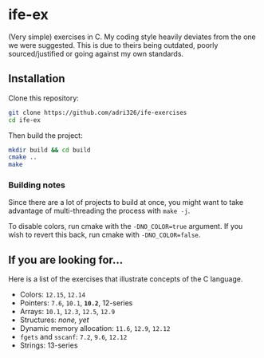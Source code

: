 # ife-ex

(Very simple) exercises in C.
My coding style heavily deviates from the one we were suggested.
This is due to theirs being outdated, poorly sourced/justified or going against my own standards.

## Installation

Clone this repository:

```sh
git clone https://github.com/adri326/ife-exercises
cd ife-ex
```

Then build the project:

```sh
mkdir build && cd build
cmake ..
make
```

### Building notes

Since there are a lot of projects to build at once, you might want to take advantage of multi-threading the process with `make -j`.

To disable colors, run cmake with the `-DNO_COLOR=true` argument. If you wish to revert this back, run cmake with `-DNO_COLOR=false`.

## If you are looking for...

Here is a list of the exercises that illustrate concepts of the C language.

* Colors: `12.15`, `12.14`
* Pointers: `7.6`, `10.1`, **`10.2`**, 12-series
* Arrays: `10.1`, `12.3`, `12.5`, `12.9`
* Structures: *none, yet*
* Dynamic memory allocation: `11.6`, `12.9`, `12.12`
* `fgets` and `sscanf`: `7.2`, `9.6`, `12.12`
* Strings: 13-series
